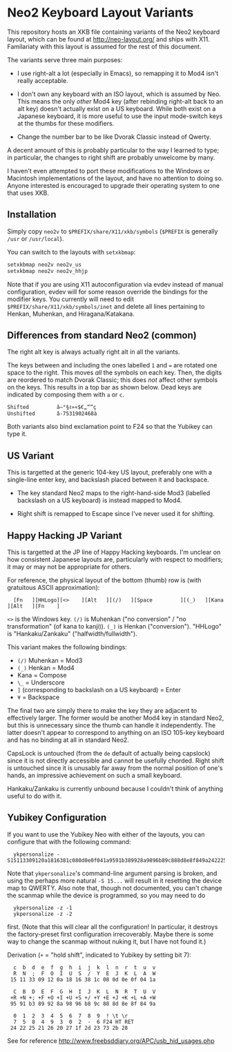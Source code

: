 Neo2 Keyboard Layout Variants
=============================

This repository  hosts an  XKB file  containing variants  of the  Neo2 keyboard
layout,  which can  be  found  at http://neo-layout.org/  and  ships with  X11.
Familariaty with this layout is assumed for the rest of this document.

The variants serve three main purposes:

- I use right-alt  a lot (especially in  Emacs), so remapping it  to Mod4 isn't
  really acceptable.

- I don't own  any keyboard with an  ISO layout, which is assumed  by Neo. This
  means the  only _other_ Mod4  key (after rebinding  right-alt back to  an alt
  key) doesn't actually exist on a US  keyboard. While both exist on a Japanese
  keyboard, it is more  useful to use the input mode-switch  keys at the thumbs
  for these modifiers.

- Change the number bar to be like Dvorak Classic instead of Qwerty.

A decent amount of this is probably particular to the way I learned to type; in
particular, the changes to right shift are probably unwelcome by many.

I  haven't  even attempted  to  port  these  modifications  to the  Windows  or
Macintosh implementations  of the layout,  and have  no attention to  doing so.
Anyone interested is  encouraged to upgrade their operating system  to one that
uses XKB.

Installation
------------

Simply copy `neo2v` to  `$PREFIX/share/X11/xkb/symbols` (`$PREFIX` is generally
`/usr` or `/usr/local`).

You can switch to the layouts with `setxkbmap`:
```sh
setxkbmap neo2v neo2v_us
setxkbmap neo2v neo2v_hhjp
```

Note that if you are using X11 autoconfiguration via evdev instead of manual
configuration, evdev will for some reason override the bindings for the
modifier keys. You currently will need to edit
`$PREFIX/share/X11/xkb/symbols/inet` and delete all lines pertaining to
Henkan, Muhenkan, and Hiragana/Katakana.

Differences from standard Neo2 (common)
---------------------------------------

The right alt key is always actually right alt in all the variants.

The keys between  and including the ones  labelled `1` and `=`  are rotated one
space to the right. This moves _all_  the symbols on each key. Then, the digits
are reordered to match Dvorak Classic;  this does _not_ affect other symbols on
the keys. This results in a top bar  as shown below. Dead keys are indicated by
composing them with `a` or `c`.

```
Shifted         ǎ—°§ℓ»«$€„“”ç
Unshifted       â-7531902468à
```

Both variants also bind exclamation point to F24 so that the Yubikey can type it.

US Variant
----------

This  is targetted  at the  generic 104-key  US layout,  preferably one  with a
single-line enter key, and backslash placed between it and backspace.

- The key standard Neo2 maps to the right-hand-side Mod3 (labelled backslash on
  a US keyboard) is instead mapped to Mod4.

- Right shift is remapped to Escape since I've never used it for shifting.

Happy Hacking JP Variant
------------------------

This is targetted at the JP line of Happy Hacking keyboards. I'm unclear on how
consistent Japanese layouts are, particularly with respect to modifiers; it may
or may not be appropriate for others.

For  reference,  the  physical  layout  of the  bottom  (thumb)  row  is  (with
gratuitous ASCII approximation):
```
  [Fn   ][HHLogo][<>    ][Alt   ][(/)   ][Space         ][(_)   ][Kana  ][Alt   ][Fn    ]
```

`<>`  is   the  Windows  key.  `(/)`   is  Muhenkan  ("no  conversion"   /  "no
transformation" (of kana  to kanji)). `(_)` is  Henkan ("conversion"). "HHLogo"
is "Hankaku/Zankaku" ("halfwidth/fullwidth").

This variant makes the following bindings:

- `(/)` Muhenkan = Mod3
- `(_)` Henkan = Mod4
- Kana = Compose
- `\_` = Underscore
- `]` (corresponding to backslash on a US keyboard) = Enter
- `¥` = Backspace

The final two are simply there to make the key they are adjacent to effectively
larger. The  former would  be another Mod4  key in standard  Neo2, but  this is
unnecessary since  the thumb  can handle it  independently. The  latter doesn't
appear to correspond to anything on an  ISO 105-key keyboard and has no binding
at all in standard Neo2.

CapsLock is untouched (from the `de`  default of actually being capslock) since
it is  not directly accessible and  cannot be usefully chorded.  Right shift is
untouched  since it  is unusably  far away  from the  normal position  of one's
hands, an impressive achievement on such a small keyboard.

Hankaku/Zankaku  is currently  unbound  because I  couldn't  think of  anything
useful to do with it.

Yubikey Configuration
---------------------

If you want to use the Yubikey Neo with either of the layouts, you can
configure that with the following command:

```
  ykpersonalize -S15113309120a1816381c080d0e0f041a9591b389928a9896b89c888d8e8f849a242225212620271f2d23732b28
```

Note that `ykpersonalize`'s command-line argument parsing is broken, and using
the perhaps more natural `-S 15...` will result in it resetting the device map
to QWERTY. Also note that, though not documented, you can't change the scanmap
while the device is programmed, so you may need to do
```
  ykpersonalize -z -1
  ykpersonalize -z -2
```

first. (Note that this will clear all the configuration! In particular, it
destroys the factory-preset first configuration irrecoverably. Maybe there is
some way to change the scanmap without nuking it, but I have not found it.)

Derivation (`+` = "hold shift", indicated to Yubikey by setting bit 7):

```
  c  b  d  e  f  g  h  i  j  k  l  n  r  t  u  v
  R  N  ;  F  O  I  U  S  /  Y  E  J  K  L  A  W
 15 11 33 09 12 0a 18 16 38 1c 08 0d 0e 0f 04 1a

  C  B  D  E  F  G  H  I  J  K  L  N  R  T  U  V
 +R +N +; +F +O +I +U +S +/ +Y +E +J +K +L +A +W
 95 91 b3 89 92 8a 98 96 b8 9c 88 8d 8e 8f 84 9a

  0  1  2  3  4  5  6  7  8  9  ! \t \r
  7  5  8  4  9  3  0  2  -  6 F24 HT RET
 24 22 25 21 26 20 27 1f 2d 23 73 2b 28
```

See for reference http://www.freebsddiary.org/APC/usb_hid_usages.php
